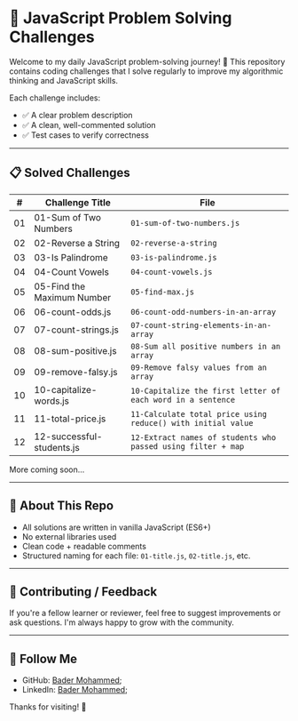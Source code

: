 # 🧠 JavaScript Problem Solving Challenges

Welcome to my daily JavaScript problem-solving journey! 🚀
This repository contains coding challenges that I solve
regularly to improve my algorithmic thinking and JavaScript skills.

Each challenge includes:

* ✅ A clear problem description
* ✅ A clean, well-commented solution
* ✅ Test cases to verify correctness

---

## 📋 Solved Challenges

| #  | Challenge Title                 | File                                                         |
| -- | ------------------------------- | ------------------------------------------------------------ |
| 01 | 01-Sum of Two Numbers           | `01-sum-of-two-numbers.js`                                   |
| 02 | 02-Reverse a String             | `02-reverse-a-string`                                        |
| 03 | 03-Is Palindrome                | `03-is-palindrome.js`                                        |
| 04 | 04-Count Vowels                 | `04-count-vowels.js`                                         |
| 05 | 05-Find the Maximum Number      | `05-find-max.js`                                             |
| 06 | 06-count-odds.js                | `06-count-odd-numbers-in-an-array`                           |
| 07 | 07-count-strings.js             | `07-count-string-elements-in-an-array`                       |
| 08 | 08-sum-positive.js              | `08-Sum all positive numbers in an array`                    |
| 09 | 09-remove-falsy.js              | `09-Remove falsy values from an array`                       |
| 10 | 10-capitalize-words.js          | `10-Capitalize the first letter of each word in a sentence`  |
| 11 | 11-total-price.js               | `11-Calculate total price using reduce() with initial value` |
| 12 | 12-successful-students.js       | `12-Extract names of students who passed using filter + map` |

More coming soon...

---

## 📌 About This Repo

* All solutions are written in vanilla JavaScript (ES6+)
* No external libraries used
* Clean code + readable comments
* Structured naming for each file: `01-title.js`, `02-title.js`, etc.

---

## 🤝 Contributing / Feedback

If you're a fellow learner or reviewer, feel free to suggest
improvements or ask questions. I'm always happy to grow with the community.

---

## 🔗 Follow Me

* GitHub: [Bader Mohammed](https://github.com/Bader917);
* LinkedIn: [Bader Mohammed](https://www.linkedin.com/in/bader917/);

Thanks for visiting! 🙌
